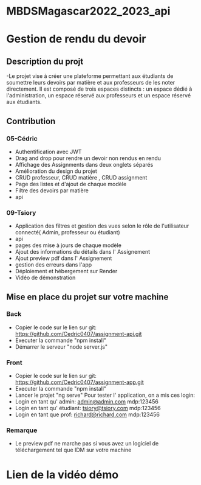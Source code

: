 # MBDSMagascar2022_2023_api

# Gestion de rendu du devoir
## Description du projt
-Le projet vise à créer une plateforme permettant aux étudiants de soumettre leurs devoirs par matière et aux professeurs de les noter directement. Il est composé de trois espaces distincts : un espace dédié à l'administration, un espace réservé aux professeurs et un espace réservé aux étudiants.

## Contribution
### 05-Cédric
- Authentification avec JWT
- Drag and drop pour rendre un devoir non rendus en rendu
- Affichage des Assignments dans deux onglets séparés
- Amélioration du design du projet
- CRUD professeur, CRUD matière , CRUD assignment
- Page des listes et d'ajout de chaque modèle
- Filtre des devoirs par matière
- api

### 09-Tsiory
- Application des filtres et gestion des vues selon le rôle de l'utilisateur connecté( Admin, professeur ou étudiant)
- api
- pages des mise à jours de chaque modèle
- Ajout des informations du détails dans l' Assignement
- Ajout preview pdf dans l' Assignement
- gestion des erreurs dans l'app
- Déploiement et hébergement sur Render
- Vidéo de démonstration

## Mise en place du projet sur votre machine
### Back
- Copier le code sur le lien sur git: https://github.com/Cedric0407/assignment-api.git
- Executer la commande "npm install"
- Démarrer le serveur "node server.js"

### Front
- Copier le code sur le  lien sur git: https://github.com/Cedric0407/assignment-app.git
- Executer la commande "npm install"
- Lancer le projet "ng serve"
    Pour tester l' application, on a mis ces login:
- Login en tant qu' admin: admin@admin.com mdp:123456
- Login en tant qu' étudiant: tsiory@tsiory.com mdp:123456
- Login en tant que prof: richard@richard.com mdp:123456

### Remarque
- Le preview pdf ne marche pas si vous avez un logiciel de téléchargement tel que IDM sur votre machine

# Lien de la vidéo démo

